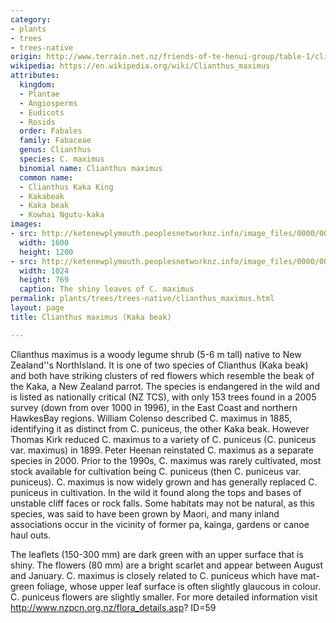 ```yaml
---
category:
- plants
- trees
- trees-native
origin: http://www.terrain.net.nz/friends-of-te-henui-group/table-1/clianthus-maximus-kaka-beak.html
wikipedia: https://en.wikipedia.org/wiki/Clianthus_maximus
attributes:
  kingdom:
  - Plantae
  - Angiosperms
  - Eudicots
  - Rosids
  order: Fabales
  family: Fabaceae
  genus: Clianthus
  species: C. maximus
  binomial name: Clianthus maximus
  common name:
  - Clianthus Kaka King
  - Kakabeak
  - Kaka beak
  - Kowhai Ngutu-kaka
images:
- src: http://ketenewplymouth.peoplesnetworknz.info/image_files/0000/0004/1364/Clianthus_maximus__Clianthus_kaka_king-00op.jpg
  width: 1600
  height: 1200
- src: http://ketenewplymouth.peoplesnetworknz.info/image_files/0000/0004/1369/Leaves_of_Clianthus_maximus__Clianthus_kaka_king-003.JPG
  width: 1024
  height: 769
  caption: The shiny leaves of C. maximus
permalink: plants/trees/trees-native/clianthus_maximus.html
layout: page
title: Clianthus maximus (Kaka beak)

---
```

Clianthus maximus is a woody legume shrub (5-6 m tall) native to New Zealand''s NorthIsland. It is one of two species of Clianthus (Kaka beak) and both have striking clusters of red flowers which resemble the beak of the Kaka, a New Zealand parrot. The species is endangered in the wild and is listed as nationally critical (NZ TCS), with only 153 trees found in a 2005 survey (down from over 1000 in 1996), in the East Coast and northern HawkesBay regions. William Colenso described C. maximus in 1885, identifying it as distinct from C. puniceus, the other Kaka beak. However Thomas Kirk reduced C. maximus to a variety of C. puniceus (C. puniceus var. maximus) in 1899. Peter Heenan reinstated C. maximus as a separate species in 2000. Prior to the 1990s, C. maximus was rarely cultivated, most stock available for cultivation being C. puniceus (then C. puniceus var. puniceus). C. maximus is now widely grown and has generally replaced C. puniceus in cultivation. In the wild it found along the tops and bases of unstable cliff faces or rock falls. Some habitats may not be natural, as this species, was said to have been grown by Maori, and many inland associations occur in the vicinity of former pa, kainga, gardens or canoe haul outs.

The leaflets (150-300 mm) are dark green with an upper surface that is shiny. The flowers (80 mm) are a bright scarlet and appear between August and January. C. maximus is closely related to C. puniceus which have mat-green foliage, whose upper leaf surface is often slightly glaucous in colour. C. puniceus flowers are slightly smaller.
For more detailed information visit <a href="http://www.nzpcn.org.nz/flora_details.asp?%20ID=5" target="_blank">http://www.nzpcn.org.nz/flora_details.asp? ID=5</a>9
